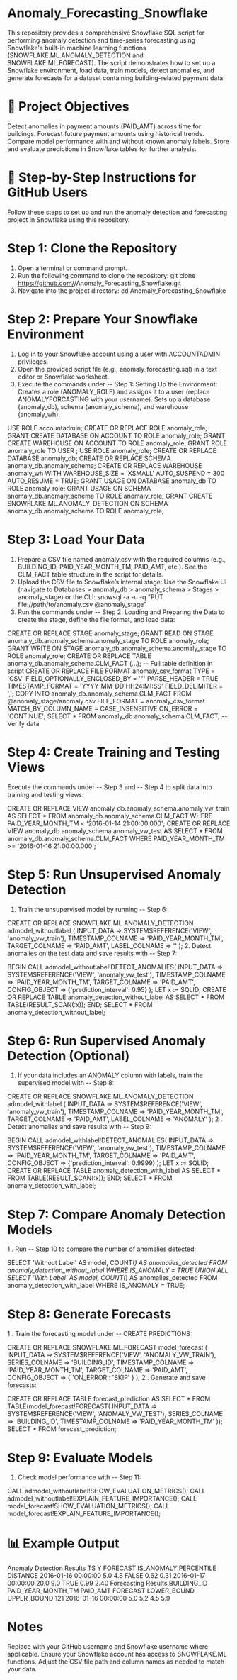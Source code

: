 # Anomaly_Forecasting_Snowflake
This repository provides a comprehensive Snowflake SQL script for performing anomaly detection and time-series forecasting using Snowflake's built-in machine learning functions (SNOWFLAKE.ML.ANOMALY_DETECTION and SNOWFLAKE.ML.FORECAST). The script demonstrates how to set up a Snowflake environment, load data, train models, detect anomalies, and generate forecasts for a dataset containing building-related payment data.

# 📌 Project Objectives
Detect anomalies in payment amounts (PAID_AMT) across time for buildings.
Forecast future payment amounts using historical trends.
Compare model performance with and without known anomaly labels.
Store and evaluate predictions in Snowflake tables for further analysis.

# 🧱 Step-by-Step Instructions for GitHub Users
Follow these steps to set up and run the anomaly detection and forecasting project in Snowflake using this repository.

# Step 1: Clone the Repository
1. Open a terminal or command prompt.
2. Run the following command to clone the repository:
git clone https://github.com/<your-username>/Anomaly_Forecasting_Snowflake.git
3. Navigate into the project directory:
cd Anomaly_Forecasting_Snowflake

# Step 2: Prepare Your Snowflake Environment
1. Log in to your Snowflake account using a user with ACCOUNTADMIN privileges.
2. Open the provided script file (e.g., anomaly_forecasting.sql) in a text editor or Snowflake worksheet.
3. Execute the commands under -- Step 1: Setting Up the Environment:
Creates a role (ANOMALY_ROLE) and assigns it to a user (replace ANOMALYFORCASTING with your username).
Sets up a database (anomaly_db), schema (anomaly_schema), and warehouse (anomaly_wh).

USE ROLE accountadmin;
CREATE OR REPLACE ROLE anomaly_role;
GRANT CREATE DATABASE ON ACCOUNT TO ROLE anomaly_role;
GRANT CREATE WAREHOUSE ON ACCOUNT TO ROLE anomaly_role;
GRANT ROLE anomaly_role TO USER <your-username>;
USE ROLE anomaly_role;
CREATE OR REPLACE DATABASE anomaly_db;
CREATE OR REPLACE SCHEMA anomaly_db.anomaly_schema;
CREATE OR REPLACE WAREHOUSE anomaly_wh WITH WAREHOUSE_SIZE = 'XSMALL' AUTO_SUSPEND = 300 AUTO_RESUME = TRUE;
GRANT USAGE ON DATABASE anomaly_db TO ROLE anomaly_role;
GRANT USAGE ON SCHEMA anomaly_db.anomaly_schema TO ROLE anomaly_role;
GRANT CREATE SNOWFLAKE.ML.ANOMALY_DETECTION ON SCHEMA anomaly_db.anomaly_schema TO ROLE anomaly_role;

# Step 3: Load Your Data
1. Prepare a CSV file named anomaly.csv with the required columns (e.g., BUILDING_ID, PAID_YEAR_MONTH_TM, PAID_AMT, etc.). See the CLM_FACT table structure in the script for details.
2. Upload the CSV file to Snowflake’s internal stage:
Use the Snowflake UI (navigate to Databases > anomaly_db > anomaly_schema > Stages > anomaly_stage) or the CLI:
snowsql -a <your-account> -u <your-username> -q "PUT file://path/to/anomaly.csv @anomaly_stage"
3. Run the commands under -- Step 2: Loading and Preparing the Data to create the stage, define the file format, and load data:

CREATE OR REPLACE STAGE anomaly_stage;
GRANT READ ON STAGE anomaly_db.anomaly_schema.anomaly_stage TO ROLE anomaly_role;
GRANT WRITE ON STAGE anomaly_db.anomaly_schema.anomaly_stage TO ROLE anomaly_role;
CREATE OR REPLACE TABLE anomaly_db.anomaly_schema.CLM_FACT (...); -- Full table definition in script
CREATE OR REPLACE FILE FORMAT anomaly_csv_format TYPE = 'CSV' FIELD_OPTIONALLY_ENCLOSED_BY = '"' PARSE_HEADER = TRUE TIMESTAMP_FORMAT = 'YYYY-MM-DD HH24:MI:SS' FIELD_DELIMITER = ',';
COPY INTO anomaly_db.anomaly_schema.CLM_FACT FROM @anomaly_stage/anomaly.csv FILE_FORMAT = anomaly_csv_format MATCH_BY_COLUMN_NAME = CASE_INSENSITIVE ON_ERROR = 'CONTINUE';
SELECT * FROM anomaly_db.anomaly_schema.CLM_FACT; -- Verify data

# Step 4: Create Training and Testing Views
Execute the commands under -- Step 3 and -- Step 4 to split data into training and testing views:

CREATE OR REPLACE VIEW anomaly_db.anomaly_schema.anomaly_vw_train AS
SELECT * FROM anomaly_db.anomaly_schema.CLM_FACT WHERE PAID_YEAR_MONTH_TM < '2016-01-14 21:00:00.000';
CREATE OR REPLACE VIEW anomaly_db.anomaly_schema.anomaly_vw_test AS
SELECT * FROM anomaly_db.anomaly_schema.CLM_FACT WHERE PAID_YEAR_MONTH_TM >= '2016-01-16 21:00:00.000';

# Step 5: Run Unsupervised Anomaly Detection
1. Train the unsupervised model by running -- Step 6:

CREATE OR REPLACE SNOWFLAKE.ML.ANOMALY_DETECTION admodel_withoutlabel (
    INPUT_DATA => SYSTEM$REFERENCE('VIEW', 'anomaly_vw_train'),
    TIMESTAMP_COLNAME => 'PAID_YEAR_MONTH_TM',
    TARGET_COLNAME => 'PAID_AMT',
    LABEL_COLNAME => ''
);
2. Detect anomalies on the test data and save results with -- Step 7:

BEGIN
    CALL admodel_withoutlabel!DETECT_ANOMALIES(
        INPUT_DATA => SYSTEM$REFERENCE('VIEW', 'anomaly_vw_test'),
        TIMESTAMP_COLNAME => 'PAID_YEAR_MONTH_TM',
        TARGET_COLNAME => 'PAID_AMT',
        CONFIG_OBJECT => {'prediction_interval': 0.95}
    );
    LET x := SQLID;
    CREATE OR REPLACE TABLE anomaly_detection_without_label AS SELECT * FROM TABLE(RESULT_SCAN(:x));
END;
SELECT * FROM anomaly_detection_without_label;

# Step 6: Run Supervised Anomaly Detection (Optional)
1. If your data includes an ANOMALY column with labels, train the supervised model with -- Step 8:

CREATE OR REPLACE SNOWFLAKE.ML.ANOMALY_DETECTION admodel_withlabel (
    INPUT_DATA => SYSTEM$REFERENCE('VIEW', 'anomaly_vw_train'),
    TIMESTAMP_COLNAME => 'PAID_YEAR_MONTH_TM',
    TARGET_COLNAME => 'PAID_AMT',
    LABEL_COLNAME => 'ANOMALY'
);
2 . Detect anomalies and save results with -- Step 9:

BEGIN
    CALL admodel_withlabel!DETECT_ANOMALIES(
        INPUT_DATA => SYSTEM$REFERENCE('VIEW', 'anomaly_vw_test'),
        TIMESTAMP_COLNAME => 'PAID_YEAR_MONTH_TM',
        TARGET_COLNAME => 'PAID_AMT',
        CONFIG_OBJECT => {'prediction_interval': 0.9999}
    );
    LET x := SQLID;
    CREATE OR REPLACE TABLE anomaly_detection_with_label AS SELECT * FROM TABLE(RESULT_SCAN(:x));
END;
SELECT * FROM anomaly_detection_with_label;

# Step 7: Compare Anomaly Detection Models
1 . Run -- Step 10 to compare the number of anomalies detected:

SELECT 'Without Label' AS model, COUNT(*) AS anomalies_detected
FROM anomaly_detection_without_label WHERE IS_ANOMALY = TRUE
UNION ALL
SELECT 'With Label' AS model, COUNT(*) AS anomalies_detected
FROM anomaly_detection_with_label WHERE IS_ANOMALY = TRUE;

# Step 8: Generate Forecasts
1 . Train the forecasting model under -- CREATE PREDICTIONS:

CREATE OR REPLACE SNOWFLAKE.ML.FORECAST model_forecast (
    INPUT_DATA => SYSTEM$REFERENCE('VIEW', 'ANOMALY_VW_TRAIN'),
    SERIES_COLNAME => 'BUILDING_ID',
    TIMESTAMP_COLNAME => 'PAID_YEAR_MONTH_TM',
    TARGET_COLNAME => 'PAID_AMT',
    CONFIG_OBJECT => { 'ON_ERROR': 'SKIP' }
);
2 . Generate and save forecasts:

CREATE OR REPLACE TABLE forecast_prediction AS
SELECT * FROM TABLE(model_forecast!FORECAST(
    INPUT_DATA => SYSTEM$REFERENCE('VIEW', 'ANOMALY_VW_TEST'),
    SERIES_COLNAME => 'BUILDING_ID',
    TIMESTAMP_COLNAME => 'PAID_YEAR_MONTH_TM'
));
SELECT * FROM forecast_prediction;

# Step 9: Evaluate Models
1. Check model performance with -- Step 11:

CALL admodel_withoutlabel!SHOW_EVALUATION_METRICS();
CALL admodel_withoutlabel!EXPLAIN_FEATURE_IMPORTANCE();
CALL model_forecast!SHOW_EVALUATION_METRICS();
CALL model_forecast!EXPLAIN_FEATURE_IMPORTANCE();

# 📊 Example Output
Anomaly Detection Results
TS	Y	FORECAST	IS_ANOMALY	PERCENTILE	DISTANCE
2016-01-16 00:00:00	5.0	4.8	FALSE	0.62	0.31
2016-01-17 00:00:00	20.0	9.0	TRUE	0.99	2.40
Forecasting Results
BUILDING_ID	PAID_YEAR_MONTH_TM	PAID_AMT	FORECAST	LOWER_BOUND	UPPER_BOUND
121	2016-01-16 00:00:00	5.0	5.2	4.5	5.9

# Notes
Replace <your-username> with your GitHub username and Snowflake username where applicable.
Ensure your Snowflake account has access to SNOWFLAKE.ML functions.
Adjust the CSV file path and column names as needed to match your data.
